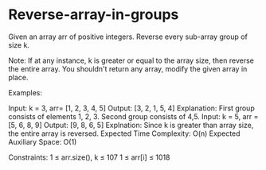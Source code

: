 # Reverse-array-in-groups
Given an array arr of positive integers. Reverse every sub-array group of size k.

Note: If at any instance, k is greater or equal to the array size, then reverse the entire array. You shouldn't return any array, modify the given array in place.

Examples:

Input: k = 3, arr= [1, 2, 3, 4, 5]
Output: [3, 2, 1, 5, 4]
Explanation: First group consists of elements 1, 2, 3. Second group consists of 4,5.
Input: k = 5, arr = [5, 6, 8, 9]
Output: [9, 8, 6, 5]
Explnation: Since k is greater than array size, the entire array is reversed.
Expected Time Complexity: O(n)
Expected Auxiliary Space: O(1)

Constraints:
1 ≤ arr.size(), k ≤ 107
1 ≤ arr[i] ≤ 1018
